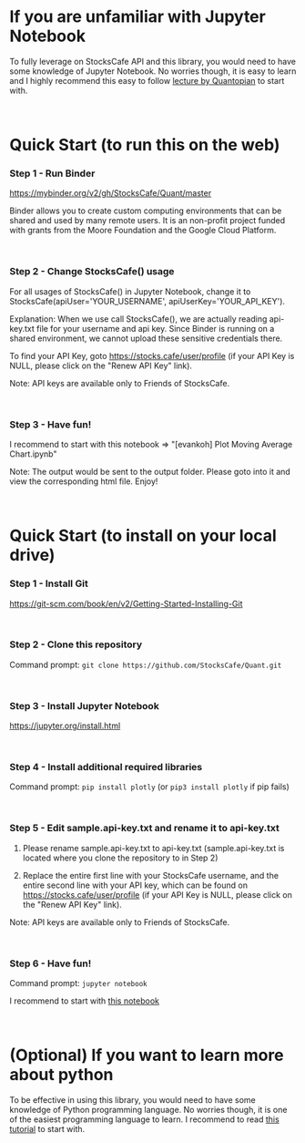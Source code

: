 # If you are unfamiliar with Jupyter Notebook

To fully leverage on StocksCafe API and this library, you would need to have some knowledge of Jupyter Notebook. No worries though, it is easy to learn and I highly recommend this easy to follow [lecture by Quantopian](https://www.quantopian.com/lectures/introduction-to-research) to start with.

<br/>

# Quick Start (to run this on the web)

### Step 1 - Run Binder

https://mybinder.org/v2/gh/StocksCafe/Quant/master

Binder allows you to create custom computing environments that can be shared and used by many remote users. It is an non-profit project funded with grants from the Moore Foundation and the Google Cloud Platform.

<br/>

### Step 2 - Change StocksCafe() usage

For all usages of StocksCafe() in Jupyter Notebook, change it to StocksCafe(apiUser='YOUR_USERNAME', apiUserKey='YOUR_API_KEY').

Explanation: When we use call StocksCafe(), we are actually reading api-key.txt file for your username and api key. Since Binder is running on a shared environment, we cannot upload these sensitive credentials there.

To find your API Key, goto https://stocks.cafe/user/profile (if your API Key is NULL, please click on the "Renew API Key" link).

Note: API keys are available only to Friends of StocksCafe.

<br/>

### Step 3 - Have fun!

I recommend to start with this notebook => "[evankoh] Plot Moving Average Chart.ipynb"

Note: The output would be sent to the output folder. Please goto into it and view the corresponding html file. Enjoy!

<br/>

# Quick Start (to install on your local drive)

### Step 1 - Install Git

https://git-scm.com/book/en/v2/Getting-Started-Installing-Git

<br/>

### Step 2 - Clone this repository

Command prompt: `git clone https://github.com/StocksCafe/Quant.git`

<br/>

### Step 3 - Install Jupyter Notebook

https://jupyter.org/install.html

<br/>

### Step 4 - Install additional required libraries

Command prompt: `pip install plotly` (or `pip3 install plotly` if pip fails)

<br/>

### Step 5 - Edit sample.api-key.txt and rename it to api-key.txt

1) Please rename sample.api-key.txt to api-key.txt (sample.api-key.txt is located where you clone the repository to in Step 2)

2) Replace the entire first line with your StocksCafe username, and the entire second line with your API key, which can be found on https://stocks.cafe/user/profile
(if your API Key is NULL, please click on the "Renew API Key" link).

Note: API keys are available only to Friends of StocksCafe.

<br/>

### Step 6 - Have fun!

Command prompt: `jupyter notebook`

I recommend to start with [this notebook](https://github.com/StocksCafe/Quant/blob/master/%5Bevankoh%5D%20Plot%20Moving%20Average%20Chart.ipynb)

<br/>

# (Optional) If you want to learn more about python

To be effective in using this library, you would need to have some knowledge of Python programming language. No worries though, it is one of the easiest programming language to learn. I recommend to read [this tutorial](https://thomas-cokelaer.info/tutorials/python/basics.html) to start with.



